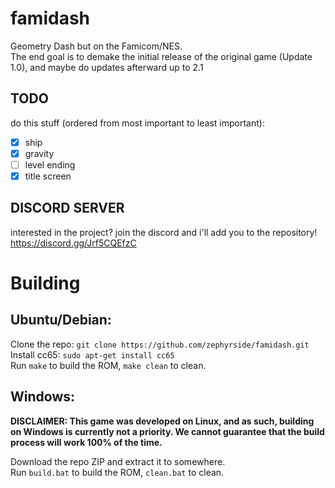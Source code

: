 # famidash

Geometry Dash but on the Famicom/NES.  
The end goal is to demake the initial release of the original game (Update 1.0), and maybe do updates afterward up to 2.1

## TODO

do this stuff (ordered from most important to least important):  
- [X] ship  
- [X] gravity  
- [ ] level ending  
- [X] title screen  

## DISCORD SERVER
interested in the project? join the discord and i'll add you to the repository!
https://discord.gg/Jrf5CQEfzC



# Building
## Ubuntu/Debian:
Clone the repo: ``git clone https://github.com/zephyrside/famidash.git``  
Install cc65: ``sudo apt-get install cc65``  
Run ``make`` to build the ROM, ``make clean`` to clean.    

## Windows:
**DISCLAIMER: This game was developed on Linux, and as such, building on Windows is currently not a priority. We cannot guarantee that the build process will work 100% of the time.**

Download the repo ZIP and extract it to somewhere.  
Run ``build.bat`` to build the ROM, ``clean.bat`` to clean.  
